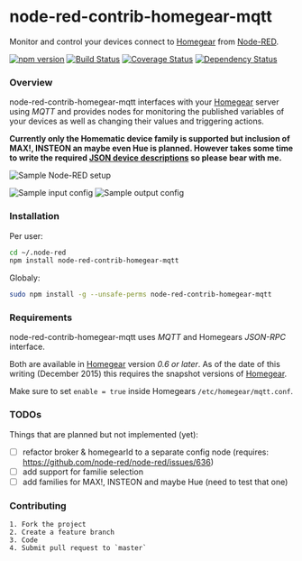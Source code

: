node-red-contrib-homegear-mqtt
===============================
Monitor and control your devices connect to [Homegear](https://www.homegear.eu) from [Node-RED](https://nodered.org).

[![npm version](https://badge.fury.io/js/node-red-contrib-homegear-mqtt.svg)](http://badge.fury.io/js/node-red-contrib-homegear-mqtt) [![Build Status](https://travis-ci.org/Shirk/node-red-contrib-homegear-mqtt.svg?branch=master)](https://travis-ci.org/Shirk/node-red-contrib-homegear-mqtt) [![Coverage Status](https://coveralls.io/repos/Shirk/node-red-contrib-homegear-mqtt/badge.svg?branch=master&service=github)](https://coveralls.io/github/Shirk/node-red-contrib-homegear-mqtt?branch=master) [![Dependency Status](https://david-dm.org/shirk/node-red-contrib-homegear-mqtt.svg)](https://david-dm.org/shirk/noder-red-contrib-homegear-mqtt)

### Overview
node-red-contrib-homegear-mqtt interfaces with your [Homegear](https://www.homegear.eu) server using *MQTT*
and provides nodes for monitoring the published variables of your devices as well as changing their values and
triggering actions.

**Currently only the Homematic device family is supported but inclusion of MAX!, INSTEON an maybe even Hue
is planned. However takes some time to write the required [JSON device descriptions](https://github.com/shirk/node-red-contrib-homegear-mqtt/blob/master/docs/json-device-description.md) so please bear with me.**

![Sample Node-RED setup](https://github.com/shirk/node-red-contrib-homegear-mqtt/raw/master/docs/sample-1.png)

![Sample input config](https://github.com/shirk/node-red-contrib-homegear-mqtt/raw/master/docs/config-in.png)
![Sample output config](https://github.com/shirk/node-red-contrib-homegear-mqtt/raw/master/docs/config-out.png)

### Installation
Per user:
```bash
cd ~/.node-red
npm install node-red-contrib-homegear-mqtt
```

Globaly:
```bash
sudo npm install -g --unsafe-perms node-red-contrib-homegear-mqtt
```

### Requirements ###
node-red-contrib-homegear-mqtt uses *MQTT* and Homegears *JSON-RPC* interface.

Both are available in [Homegear](https://www.homegear.eu) version *0.6 or later*.
As of the date of this writing (December 2015) this requires the snapshot versions of [Homegear](https://www.homegear.eu).

Make sure to set `enable = true` inside Homegears `/etc/homegear/mqtt.conf`.

### TODOs ###
Things that are planned but not implemented (yet):
- [ ] refactor broker & homegearId to a separate config node
     (requires: https://github.com/node-red/node-red/issues/636)
- [ ] add support for familie selection
- [ ] add families for MAX!, INSTEON and maybe Hue (need to test that one)

### Contributing ###

    1. Fork the project
    2. Create a feature branch
    3. Code
    4. Submit pull request to `master`

